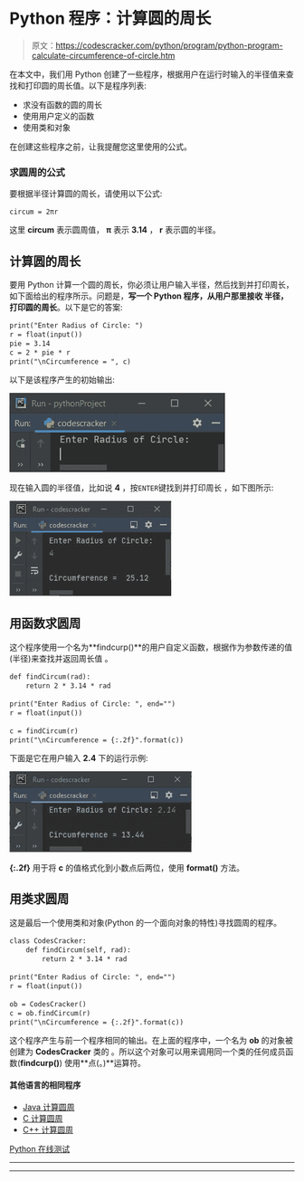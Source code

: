 # Python 程序：计算圆的周长

> 原文：<https://codescracker.com/python/program/python-program-calculate-circumference-of-circle.htm>

在本文中，我们用 Python 创建了一些程序，根据用户在运行时输入的半径值来查找和打印圆的周长值。以下是程序列表:

*   求没有函数的圆的周长
*   使用用户定义的函数
*   使用类和对象

在创建这些程序之前，让我提醒您这里使用的公式。

### 求圆周的公式

要根据半径计算圆的周长，请使用以下公式:

```
circum = 2πr
```

这里 **circum** 表示圆周值， **π** 表示 **3.14** ， **r** 表示圆的半径。

## 计算圆的周长

要用 Python 计算一个圆的周长，你必须让用户输入半径，然后找到并打印周长，如下面给出的程序所示。问题是，**写一个 Python 程序，从用户那里接收 半径，打印圆的周长**。以下是它的答案:

```
print("Enter Radius of Circle: ")
r = float(input())
pie = 3.14
c = 2 * pie * r
print("\nCircumference = ", c)
```

以下是该程序产生的初始输出:

![calculate circumference of circle python](img/1683e90e739f6ad80af93583fad38850.png)

现在输入圆的半径值，比如说 **4** ，按`ENTER`键找到并打印周长 ，如下图所示:

![circumference of circle python](img/a3a87d8362f6981288ca56adbfc30ec7.png)

## 用函数求圆周

这个程序使用一个名为**findcurp()**的用户自定义函数，根据作为参数传递的值(半径)来查找并返回周长值 。

```
def findCircum(rad):
    return 2 * 3.14 * rad

print("Enter Radius of Circle: ", end="")
r = float(input())

c = findCircum(r)
print("\nCircumference = {:.2f}".format(c))
```

下面是它在用户输入 **2.4** 下的运行示例:

![python calculate circumference of circle](img/500488e24a65c338144a87ff40aed6a2.png)

**{:.2f}** 用于将 **c** 的值格式化到小数点后两位，使用 **format()** 方法。

## 用类求圆周

这是最后一个使用类和对象(Python 的一个面向对象的特性)寻找圆周的程序。

```
class CodesCracker:
    def findCircum(self, rad):
        return 2 * 3.14 * rad

print("Enter Radius of Circle: ", end="")
r = float(input())

ob = CodesCracker()
c = ob.findCircum(r)
print("\nCircumference = {:.2f}".format(c))
```

这个程序产生与前一个程序相同的输出。在上面的程序中，一个名为 **ob** 的对象被创建为 **CodesCracker** 类的 。所以这个对象可以用来调用同一个类的任何成员函数(**findcurp()**) 使用**点(。)**运算符。

#### 其他语言的相同程序

*   [Java 计算圆周](/java/program/java-program-calculate-area-circumference.htm)
*   [C 计算圆周](/c/program/c-program-calculate-area-circumference.htm)
*   [C++ 计算圆周](/cpp/program/cpp-program-calculate-area-circumference.htm)

[Python 在线测试](/exam/showtest.php?subid=10)

* * *

* * *